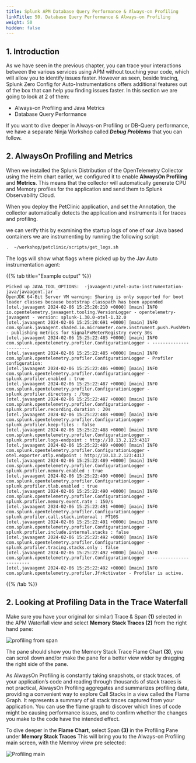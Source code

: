 ```yaml
---
title: Splunk APM Database Query Performance & Always-on Profiling
linkTitle: 50. Database Query Performance & Always-on Profiling
weight: 50
hidden: false
---
```

## 1. Introduction

As we have seen in the previous chapter, you can trace your interactions between the various services using APM without touching your code, which will allow you to identify issues faster. However as seen, beside tracing, Splunk Zero Config for Auto-Instrumentations offers additional features out of the box that can help you finding issues faster. In this section we are going to look at 2 of them:

* Always-on Profiling and Java Metrics
* Database Query Performance

If you want to dive deeper in Always-on Profiling or DB-Query performance, we have a separate Ninja Workshop called ***Debug Problems*** that you can follow.

## 2. AlwaysOn Profiling and Metrics

When we installed the Splunk Distribution of the OpenTelemetry Collector using the Helm chart earlier, we configured it to enable **AlwaysOn Profiling** and **Metrics**. This means that the collector will automatically generate CPU and Memory profiles for the application and send them to Splunk Observability Cloud.

When you deploy the PetClinic application, and set the Annotation, the collector automatically detects the application and instruments it for traces and profiling.

we can verify this by examining the  startup logs of one of our Java based containers we are instrumenting by running the following script:

```bash
.  ~/workshop/petclinic/scripts/get_logs.sh
```

The logs will show what flags where picked up by the Jav Auto instrumentation agent:

{{% tab title="Example output" %}}

``` text {wrap="false"}
Picked up JAVA_TOOL_OPTIONS:  -javaagent:/otel-auto-instrumentation-java/javaagent.jar
OpenJDK 64-Bit Server VM warning: Sharing is only supported for boot loader classes because bootstrap classpath has been appended
[otel.javaagent 2024-02-06 15:25:20:210 +0000] [main] INFO io.opentelemetry.javaagent.tooling.VersionLogger - opentelemetry-javaagent - version: splunk-1.30.0-otel-1.32.0
[otel.javaagent 2024-02-06 15:25:20:691 +0000] [main] INFO com.splunk.javaagent.shaded.io.micrometer.core.instrument.push.PushMeterRegistry - publishing metrics for SignalFxMeterRegistry every 30s
[otel.javaagent 2024-02-06 15:25:22:485 +0000] [main] INFO com.splunk.opentelemetry.profiler.ConfigurationLogger - -----------------------
[otel.javaagent 2024-02-06 15:25:22:485 +0000] [main] INFO com.splunk.opentelemetry.profiler.ConfigurationLogger - Profiler configuration:
[otel.javaagent 2024-02-06 15:25:22:486 +0000] [main] INFO com.splunk.opentelemetry.profiler.ConfigurationLogger -                  splunk.profiler.enabled : true
[otel.javaagent 2024-02-06 15:25:22:487 +0000] [main] INFO com.splunk.opentelemetry.profiler.ConfigurationLogger -                splunk.profiler.directory : /tmp
[otel.javaagent 2024-02-06 15:25:22:487 +0000] [main] INFO com.splunk.opentelemetry.profiler.ConfigurationLogger -       splunk.profiler.recording.duration : 20s
[otel.javaagent 2024-02-06 15:25:22:488 +0000] [main] INFO com.splunk.opentelemetry.profiler.ConfigurationLogger -               splunk.profiler.keep-files : false
[otel.javaagent 2024-02-06 15:25:22:488 +0000] [main] INFO com.splunk.opentelemetry.profiler.ConfigurationLogger -            splunk.profiler.logs-endpoint : http://10.13.2.123:4317
[otel.javaagent 2024-02-06 15:25:22:489 +0000] [main] INFO com.splunk.opentelemetry.profiler.ConfigurationLogger -              otel.exporter.otlp.endpoint : http://10.13.2.123:4317
[otel.javaagent 2024-02-06 15:25:22:489 +0000] [main] INFO com.splunk.opentelemetry.profiler.ConfigurationLogger -           splunk.profiler.memory.enabled : true
[otel.javaagent 2024-02-06 15:25:22:490 +0000] [main] INFO com.splunk.opentelemetry.profiler.ConfigurationLogger -             splunk.profiler.tlab.enabled : true
[otel.javaagent 2024-02-06 15:25:22:490 +0000] [main] INFO com.splunk.opentelemetry.profiler.ConfigurationLogger -        splunk.profiler.memory.event.rate : 150/s
[otel.javaagent 2024-02-06 15:25:22:491 +0000] [main] INFO com.splunk.opentelemetry.profiler.ConfigurationLogger -      splunk.profiler.call.stack.interval : PT10S
[otel.javaagent 2024-02-06 15:25:22:491 +0000] [main] INFO com.splunk.opentelemetry.profiler.ConfigurationLogger -  splunk.profiler.include.internal.stacks : false
[otel.javaagent 2024-02-06 15:25:22:492 +0000] [main] INFO com.splunk.opentelemetry.profiler.ConfigurationLogger -      splunk.profiler.tracing.stacks.only : false
[otel.javaagent 2024-02-06 15:25:22:492 +0000] [main] INFO com.splunk.opentelemetry.profiler.ConfigurationLogger - -----------------------
[otel.javaagent 2024-02-06 15:25:22:492 +0000] [main] INFO com.splunk.opentelemetry.profiler.JfrActivator - Profiler is active.
```

{{% /tab %}}
<!--
We are interested in the **Profiling Configuration**:

We can see the various settings you can control, some that are  useful depending on your use case like the `splunk.profiler.directory` -  The location where the agent  writes the call stacks before sending them to Splunk. This may be different depending how you configure your containers.
An other parameter you may want to change is `splunk.profiler.call.stack.interval` This is how often the system takes a CPU Stack trace. You may want to reduce this if you have short spans like we have in our application. (we kept the default as the spans in this demo application are extremely short, so Span may not always have a CPU  Call Stack related to it.)

You can find how to set these parameters [here](https://docs.splunk.com/observability/en/gdi/get-data-in/application/java/configuration/advanced-java-otel-configuration.html#profiling-configuration-java). ad this is how you set it in your deployment.yaml  exactly how pass any JAVA option to the the java application running in your container:

```text
 env: 
    - name: JAVA_OPTIONS
      value: "-Dsplunk.profiler.call.stack.interval=150"
```
-->

## 2. Looking at Profiling Data in the Trace Waterfall

Make sure you have your original (or similar) Trace  & Span **(1)** selected in the APM Waterfall view and select  **Memory Stack Traces (2)** from the right hand pane:

![profiling from span](../images/flamechart-in-waterfall.png)

The pane should show you  the  Memory Stack Trace Flame Chart **(3)**, you can scroll down and/or make the pane  for a better view wider by dragging the right  side of the pane.

As AlwaysOn Profiling is constantly taking snapshots, or stack traces, of your application’s code and reading through thousands of stack traces is not practical, AlwaysOn Profiling aggregates and summarizes profiling data, providing a convenient way to explore Call Stacks in a view called the Flame Graph. It represents a summary of all stack traces captured from your application.  You can use the flame graph to discover which lines of code might be causing performance issues, and to confirm whether the changes you make to the code have the intended effect.

To dive deeper in the **Flame Chart**, select Span **(3)** in the Profiling Pane under **Memory Stack Traces**
This will bring you to the Always-on Profiling main screen, with the Memroy virew pre selected:

![Profiling main](../images/profiling-memory.png)



<!--

You can now visit the Splunk APM UI and examine the application components, traces, profiling, DB Query performance and metrics. From the left-hand menu **APM** → **Explore**, click the environment dropdown and select your environment e.g. `<INSTANCE>-petclinic` (where`<INSTANCE>` is replaced with the value you noted down earlier).

![APM Environment](../images/apm-environment.png)

Once your validation is complete you can stop the application by pressing `Ctrl-c`.


## 4. Adding Resource Attributes to Spans

Resource attributes can be added to every reported span. For example `version=0.314`. A comma-separated list of resource attributes can also be defined e.g. `key1=val1,key2=val2`.

Let's launch the PetClinic again using new resource attributes. Note, that adding resource attributes to the run command will override what was defined when we installed the collector. Let's add two new resource attributes `deployment.environment=$INSTANCE-petclinic-env,version=0.314`:

```bash
java \
-Dserver.port=8083 \
-Dotel.service.name=$INSTANCE-petclinic-service \
-Dotel.resource.attributes=deployment.environment=$INSTANCE-petclinic-env,version=0.314 \
-jar target/spring-petclinic-*.jar --spring.profiles.active=mysql
```

Back in the Splunk APM UI we can drill down on a recent trace and see the new `version` attribute in a span.
-->